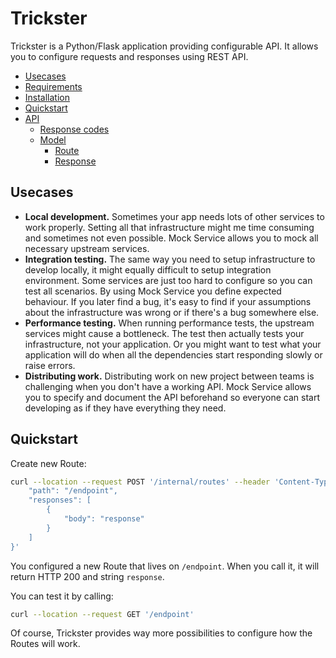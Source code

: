 # Trickster
Trickster is a Python/Flask application providing configurable API. It allows you to configure requests and responses using REST API.

- [Usecases](#usecases)
- [Requirements](/trickster/installation#requirements)
- [Installation](/trickster/installation)
- [Quickstart](#quickstart)
- [API](/trickster/api)
    - [Response codes](/trickster/api#response-codes)
    - [Model](/trickster/api#model)
        - [Route](/trickster/api#route)
        - [Response](/trickster/api#response)

## Usecases
- **Local development.** Sometimes your app needs lots of other services to work properly. Setting all that infrastructure might me time consuming and sometimes not even possible. Mock Service allows you to mock all necessary upstream services.
- **Integration testing.** The same way you need to setup infrastructure to develop locally, it might equally difficult to setup integration environment. Some services are just too hard to configure so you can test all scenarios. By using Mock Service you define expected behaviour. If you later find a bug, it's easy to find if your assumptions about the infrastructure was wrong or if there's a bug somewhere else.
- **Performance testing.** When running performance tests, the upstream services might cause a bottleneck. The test then actually tests your infrastructure, not your application. Or you might want to test what your application will do when all the dependencies start responding slowly or raise errors.
- **Distributing work.** Distributing work on new project between teams is challenging when you don't have a working API. Mock Service allows you to specify and document the API beforehand so everyone can start developing as if they have everything they need.


## Quickstart
Create new Route:

```sh
curl --location --request POST '/internal/routes' --header 'Content-Type: application/json' --data-raw '{
    "path": "/endpoint",
    "responses": [
        {
            "body": "response"
        }
    ]
}'
```
You configured a new Route that lives on `/endpoint`. When you call it, it will return HTTP 200 and string `response`.

You can test it by calling:

```sh
curl --location --request GET '/endpoint'
```

Of course, Trickster provides way more possibilities to configure how the Routes will work.
